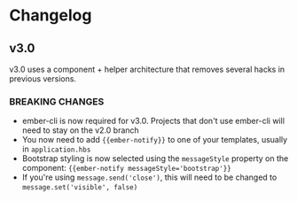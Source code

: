 # Changelog

## v3.0

v3.0 uses a component + helper architecture that removes several hacks in previous versions.
 
### BREAKING CHANGES

- ember-cli is now required for v3.0. Projects that don't use ember-cli will need to stay on the v2.0 branch
- You now need to add `{{ember-notify}}` to one of your templates, usually in `application.hbs`
- Bootstrap styling is now selected using the `messageStyle` property on the component: `{{ember-notify messageStyle='bootstrap'}}`
- If you're using `message.send('close')`, this will need to be changed to `message.set('visible', false)` 
